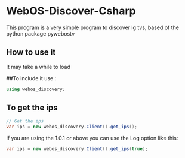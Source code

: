 
# WebOS-Discover-Csharp

This program is a very simple program to discover lg tvs, based of the python package pywebostv



## How to use it

It may take a while to load

##To include it use :
```csharp
using webos_discovery;
```
## To get the ips

```csharp
// Get the ips
var ips = new webos_discovery.Client().get_ips();
```

If you are using the 1.0.1 or above you can use the Log option
like this:
```csharp
var ips = new webos_discovery.Client().get_ips(true);
```
